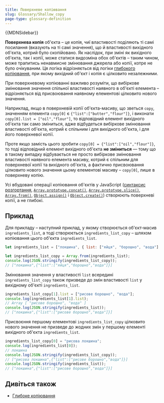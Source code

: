 ```yaml
---
title: Поверхневе копіювання
slug: Glossary/Shallow_copy
page-type: glossary-definition
---
```


{{MDNSidebar}}

**Поверхнева копія** об'єкта – це копія, чиї властивості поділяють ті самі посилання (вказують на ті самі значення), що й властивості вихідного об'єкта, котрий було скопійовано. Як наслідок, при зміні як вихідного об'єкта, так і копії, може статися видозміна обох об'єктів – таким чином, може трапитись ненавмисне змінювання джерела або копії, котре не було очікуваним. Ця логіка відрізняється від логіки [глибокого копіювання](/uk/docs/Glossary/Deep_copy), при якому вихідний об'єкт і копія є цілковито незалежними.

При поверхневому копіюванні важливо розуміти, що вибіркове змінювання значення спільної властивості наявного в об'єкті елемента – відрізняється від присвоювання наявному елементові цілковито нового значення.

Наприклад, якщо в поверхневій копії об'єкта-масиву, що зветься `copy`, значенням елемента `copy[0]` є `{"list":["butter","flour"]}`, і виконати `copy[0].list = ["oil","flour"]`, то відповідний елемент вихідного об'єкта так само зміниться, адже відбудеться вибіркове змінювання властивості об'єкта, котрий є спільним і для вихідного об'єкта, і для його поверхневої копії.

Проте якщо замість цього зробити `copy[0] = {"list":["oil","flour"]}`, то тоді відповідний елемент вихідного об'єкта **не зміниться** — тому що в такому випадку відбувається не просто вибіркове змінювання властивості наявного елемента масиву, котрий є спільним для поверхневої копії та вихідного об'єкта, а фактично присвоювання цілковито нового значення цьому елементові масиву – `copy[0]`, лише в поверхневу копію.

Усі вбудовані операції копіювання об'єктів у JavaScript ([синтаксис розгортання](/uk/docs/Web/JavaScript/Reference/Operators/Spread_syntax), [`Array.prototype.concat()`](/uk/docs/Web/JavaScript/Reference/Global_Objects/Array/concat), [`Array.prototype.slice()`](/uk/docs/Web/JavaScript/Reference/Global_Objects/Array/slice), [`Array.from()`](/uk/docs/Web/JavaScript/Reference/Global_Objects/Array/from), [`Object.assign()`](/uk/docs/Web/JavaScript/Reference/Global_Objects/Object/assign) і [`Object.create()`](/uk/docs/Web/JavaScript/Reference/Global_Objects/Object/create)) створюють поверхневі копії, а не глибокі.

## Приклад

Для прикладу – наступний приклад, у якому створюється об'єкт-масив `ingredients_list`, а тоді створюється `ingredients_list_copy` – шляхом копіювання цього об'єкта `ingredients_list`.

```js
let ingredients_list = ["локшина", { list: ["яйця", "борошно", "вода"] }];

let ingredients_list_copy = Array.from(ingredients_list);
console.log(JSON.stringify(ingredients_list_copy));
// ["локшина",{"list":["яйця","борошно","вода"]}]
```

Змінювання значення у властивості `list` всередині `ingredients_list_copy` також призведе до змін властивості `list` у вихідному об'єкті `ingredients_list`.

```js
ingredients_list_copy[1].list = ["рисове борошно", "вода"];
console.log(ingredients_list[1].list);
// Array [ "рисове борошно", "вода" ]
console.log(JSON.stringify(ingredients_list));
// ["локшина",{"list":["рисове борошно","вода"]}]
```

Присвоєння першому елементові `ingredients_list_copy` цілковито нового значення не призведе до жодних змін у першому елементі вихідного об'єкта `ingredients_list`.

```js
ingredients_list_copy[0] = "рисова локшина";
console.log(ingredients_list[0]);
// локшина
console.log(JSON.stringify(ingredients_list_copy));
// ["рисова локшина",{"list":["рисове борошно","вода"]}]
console.log(JSON.stringify(ingredients_list));
// ["локшина",{"list":["рисове борошно","вода"]}]
```

## Дивіться також

- [Глибоке копіювання](/uk/docs/Glossary/Deep_copy)
